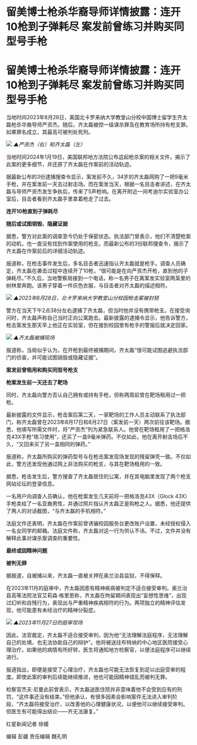 # 留美博士枪杀华裔导师详情披露：连开10枪到子弹耗尽 案发前曾练习并购买同型号手枪

# 留美博士枪杀华裔导师详情披露：连开10枪到子弹耗尽 案发前曾练习并购买同型号手枪

当地时间2023年8月28日，美国北卡罗来纳大学教堂山分校中国博士留学生齐太磊枪杀华裔导师严资杰。随后，齐太磊被控一级谋杀罪及在教育场所持有枪支罪。如果罪名成立，其最高可被判处死刑。

![](https://inews.gtimg.com/om_bt/O1etx23hA3eu2VrVIxwik8exl5URJ7wDSK4HKh2qDcUZgAA/1000)
_▲严资杰（右）和齐太磊（左）_

当地时间2024年1月19日，美国联邦地方法院公布这起枪杀案的相关文件，揭示了此案的更多细节，并还原了齐太磊在作案前的活动轨迹。

据最新公布的3份逮捕搜查令显示，案发前不久，34岁的齐太磊网购了一把9毫米手枪，并在案发前一天去过射击场。而在案发当天，根据一名目击者讲述，在齐太磊与导师严资杰发生争执后，传来了5声枪响。在离开附近一间考迪尔实验室办公室后，目击者看到齐太磊手里拿着枪走了过去。

**连开10枪直到子弹耗尽**

**随后或试图销毁、隐藏证据**

据悉，警方对此案的调查至今仍处于保密状态。执法部门曾表示，他们不清楚枪案的动机，也一直没有找到作案使用的枪支。而最新公布的3份联邦搜查令，揭示了齐太磊在作案前后的详细活动轨迹。

报道称，在枪击事件发生后，多名目击者迅速指认齐太磊就是枪手。调查人员确定，齐太磊在袭击过程中连续开了10枪，“很可能是在向严资杰开枪，直到他的子弹耗尽。”不久后，当地警察局接到一个电话，称一名男子在离案发实验室两英里的树林里奔跑。该男子穿着一件灰色衣服，与目击者对齐太磊的描述相符。

![](https://inews.gtimg.com/om_bt/OPPmJS6nktYBImpavw815eCQWVHSkSkCG2KAH4PCoZGDMAA/1000)
_▲2023年8月28日，北卡罗来纳大学教堂山分校因枪击案被封锁_

警方在当天下午2点38分左右逮捕了齐太磊，但当时他并没有携带枪支。在接受询问时，齐太磊声称自己当时正向公寓跑去。最新披露的逮捕令显示，他告诉警方，枪击案发生那天早上他正在实验室，但在接到校园里有枪手的警报后就决定回家。

![](https://inews.gtimg.com/om_bt/OU5bac3quPtEeEyKlLVM9a70aEmJKqeMck4Kpubc1OBAAAA/1000)
_▲齐太磊被捕现场_

报道称，当局似乎认为，在开枪到最终被捕期间，齐太磊“很可能试图逃避执法部门的侦查，并可能试图销毁或隐藏证据”。

**案发前曾租用和购买同型号枪支**

**枪案发生前一天还去了靶场**

同时，齐太磊向警方否认自己拥有或持有手枪，但称两周前曾在靶场租用过一把枪。

最新披露的文件显示，枪击案后第二天，一家靶场的工作人员主动联系了执法部门，称齐太磊曾在2023年8月17日和8月27日（案发前一天）两次前往该靶场。据悉，他填写所需文件时，将“严资杰”列为紧急联系人。他曾在靶场租用了一把格洛克43X手枪“练习使用”，还买了一盒9毫米弹药。不仅如此，他在离开射击场后不久，“又回来买了另一盒相同的弹药。”

报道称，齐太磊所购买的弹药型号与在枪击案发现场发现的残留弹壳一致。不仅如此，警方还发现他通过网上非法购买的枪支，与其在靶场租用的一致。

据悉，枪击发生后，警方搜查了齐太磊居住的公寓，并在其电脑里发现了两个枪支网站论坛的登录信息。

一名用户向调查人员确认，他在枪案发生几天前将一把格洛克43X（Glock
43X）手枪卖给了一名亚裔男性，并通过照片指认齐太磊正是购枪之人。据悉，他还提供了两人的对话截图，“与齐太磊的手机相符。”

法庭文件还表明，齐太磊在作案前曾诱骗校园服务台更改账户设置，未经授权侵入一名女同学的邮箱。法庭文件称，齐太磊对这一行为供认不讳。不过，文件并没有解释此事对谋杀案调查的重要性。

**最终或因精神问题**

**被判无罪**

据报道，自被捕以来，齐太磊一直被关押在奥兰治县监狱，不得保释。

在2023年11月的庭审中，齐太磊因患有精神疾病被判定不适合接受审判。奥兰治县高等法院法官艾莉森·格里恩称，齐太磊在拘留期间表现出“妄想性思维”，出现过幻听和自残行为，表现出与严重精神疾病相符的行为。两项独立的精神评估发现，他可能患有未经治疗的精神分裂症。

![](https://inews.gtimg.com/om_bt/OKN21IzJjv8dauOmLTOHu9QJm78fojBXlD23kk3hFYJ18AA/1000)
_▲2023年11月27日的庭审现场_

因此，法官裁定，齐太磊不适合接受审判，因为他“无法理解法庭程序，无法理解自己的处境，也无法协助自己的辩护”。他将被送往布特纳的中心地区医院接受心理治疗。如果他的病情有所好转，医生将通知地方检察官，以便法庭程序可以继续进行。

报道指出，即便是接受了心理治疗，齐太磊也可能无法恢复到足以出庭受审的程度。即使此案的审判后续能继续推进，他也可能因精神错乱而被判无罪。

检察官杰夫·尼曼此前曾表示，齐太磊送医住院并非意味着他不会受到应有的刑罚，“这件事还没有结束。”但他承认，有很多因素会影响案件无法进入审判阶段，“齐太磊将接受治疗，以改善他的心理健康状况，以便他可以继续接受审判。但医生有可能得出结论——齐无法康复。”

红星新闻记者 徐缓

编辑 彭疆 责任编辑 魏孔明


